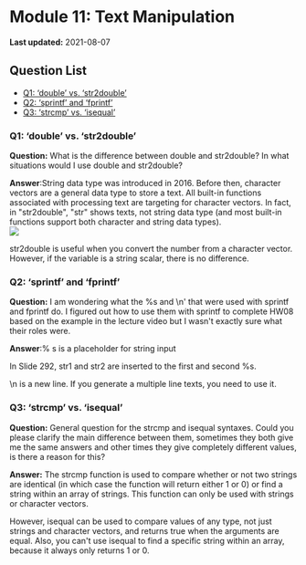 # Module 11: Text Manipulation

**Last updated:** 2021-08-07

## Question List
- [Q1: ‘double’ vs. ‘str2double’](#Q1)
- [Q2: ‘sprintf’ and ‘fprintf’](#Q2)
- [Q3: ‘strcmp’ vs. ‘isequal’](#Q3)

### Q1: ‘double’ vs. ‘str2double’ <a name="Q1"></a> 
**Question:** What is the difference between double and str2double? In what situations would I use double and str2double? 

**Answer**:String data type was introduced in 2016. Before then, character vectors are a general data type to store a text. All built-in functions associated with processing text are targeting for character vectors. In fact, in "str2double", "str" shows texts, not string data type (and most built-in functions support both character and string data types).  
![](img/M11_Q1.png)

str2double is useful when you convert the number from a character vector. However, if the variable is a string scalar, there is no difference. 

### Q2: ‘sprintf’ and ‘fprintf’ <a name="Q2"></a> 

**Question:** I am wondering what the %s and \n' that were used with sprintf and fprintf do. I figured out how to use them with sprintf to complete HW08 based on the example in the lecture video but I wasn't exactly sure what their roles were.   

**Answer**:% s is a placeholder for string input 

In Slide 292, str1 and str2 are inserted to the first and second %s.  

\n is a new line. If you generate a multiple line texts, you need to use it. 

### Q3: ‘strcmp’ vs. ‘isequal’ <a name="Q3"></a> 

**Question:** General question for the strcmp and isequal syntaxes. Could you please clarify the main difference between them, sometimes they both give me the same answers and other times they give completely different values, is there a reason for this?

**Answer:** The strcmp function is used to compare whether or not two strings are identical (in which case the function will return either 1 or 0) or find a string within an array of strings. This function can only be used with strings or character vectors. 

However, isequal can be used to compare values of any type, not just strings and character vectors, and returns true when the arguments are equal. Also, you can't use isequal to find a specific string within an array, because it always only returns 1 or 0.
